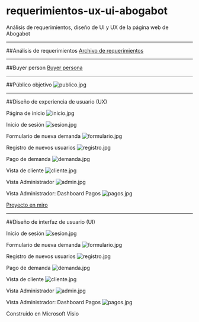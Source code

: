 # requerimientos-ux-ui-abogabot
Análisis de requerimientos, diseño de UI y UX de la página web de Abogabot
____

##Análisis de requerimientos
[Archivo de requerimientos](https://github.com/LorenaOviedo/requerimientos-ux-ui-abogabot/blob/main/Requerimientos.docx)
____
##Buyer person
[Buyer persona](https://github.com/LorenaOviedo/requerimientos-ux-ui-abogabot/blob/main/Buyer%20persona.pdf)
____
##Público objetivo
![publico.jpg](https://github.com/LorenaOviedo/requerimientos-ux-ui-abogabot/blob/main/Publico%20objetivo.jpg)
____
##Diseño de experiencia de usuario (UX)

Página de inicio
![inicio.jpg](https://github.com/LorenaOviedo/requerimientos-ux-ui-abogabot/blob/main/UX/ux_2_inicio.jpg)

Inicio de sesión
![sesion.jpg](https://github.com/LorenaOviedo/requerimientos-ux-ui-abogabot/blob/main/UX/ux_3_inicio_sesion.jpg)

Formulario de nueva demanda
![formulario.jpg](https://github.com/LorenaOviedo/requerimientos-ux-ui-abogabot/blob/main/UX/ux_4_formulario.jpg)

Registro de nuevos usuarios
![registro.jpg](https://github.com/LorenaOviedo/requerimientos-ux-ui-abogabot/blob/main/UX/ux_5_registro.jpg)

Pago de demanda
![demanda.jpg](https://github.com/LorenaOviedo/requerimientos-ux-ui-abogabot/blob/main/UX/ux_6_pago.jpg)

Vista de cliente
![cliente.jpg](https://github.com/LorenaOviedo/requerimientos-ux-ui-abogabot/blob/main/UX/ux_7_vista_cliente.jpg)

Vista Administrador
![admin.jpg](https://github.com/LorenaOviedo/requerimientos-ux-ui-abogabot/blob/main/UX/ux_8_vista_admin.jpg)

Vista Administrador: Dashboard Pagos
![pagos.jpg](https://github.com/LorenaOviedo/requerimientos-ux-ui-abogabot/blob/main/UX/ux_9_vista_admin.jpg)

[Proyecto en miro](https://miro.com/app/board/uXjVOIzc1Iw=/)
____

##Diseño de interfaz de usuario (UI)

Inicio de sesión
![sesion.jpg](https://github.com/LorenaOviedo/requerimientos-ux-ui-abogabot/blob/main/UI/ui_3_inicio_sesion.jpg)

Formulario de nueva demanda
![formulario.jpg](https://github.com/LorenaOviedo/requerimientos-ux-ui-abogabot/blob/main/UI/ui_4_formulario.jpg)

Registro de nuevos usuarios
![registro.jpg](https://github.com/LorenaOviedo/requerimientos-ux-ui-abogabot/blob/main/UI/ui_5_registro.jpg)

Pago de demanda
![demanda.jpg](https://github.com/LorenaOviedo/requerimientos-ux-ui-abogabot/blob/main/UI/ui_6_pago.jpg)

Vista de cliente
![cliente.jpg](https://github.com/LorenaOviedo/requerimientos-ux-ui-abogabot/blob/main/UI/ui_7_vista_cliente.jpg)

Vista Administrador
![admin.jpg](https://github.com/LorenaOviedo/requerimientos-ux-ui-abogabot/blob/main/UI/ui_8_vista_admin.jpg)

Vista Administrador: Dashboard Pagos
![pagos.jpg](https://github.com/LorenaOviedo/requerimientos-ux-ui-abogabot/blob/main/UI/ui_9_vista_admin.jpg)

Construido en Microsoft Visio
